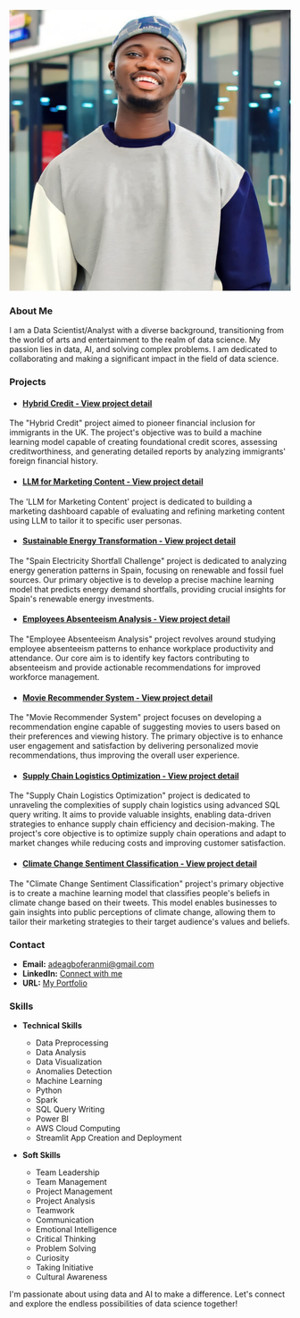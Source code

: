 ![image 1](images/port_profile_picture.jpg)

### About Me

I am a Data Scientist/Analyst with a diverse background, transitioning from the world of arts and entertainment to the realm of data science. My passion lies in data, AI, and solving complex problems. I am dedicated to collaborating and making a significant impact in the field of data science.

### Projects

- #### [Hybrid Credit - View project detail](https://feranmiabiodun.github.io/Hybrid-Credit/)

The "Hybrid Credit" project aimed to pioneer financial inclusion for immigrants in the UK. The project's objective was to build a machine learning model capable of creating foundational credit scores, assessing creditworthiness, and generating detailed reports by analyzing immigrants' foreign financial history.

- #### [LLM for Marketing Content - View project detail](https://feranmiabiodun.github.io/LLM-for-Marketing/)

The 'LLM for Marketing Content' project is dedicated to building a marketing dashboard capable of evaluating and refining marketing content using LLM to tailor it to specific user personas.

- #### [Sustainable Energy Transformation - View project detail](https://feranmiabiodun.github.io/Energy-Transformation/)

The "Spain Electricity Shortfall Challenge" project is dedicated to analyzing energy generation patterns in Spain, focusing on renewable and fossil fuel sources. Our primary objective is to develop a precise machine learning model that predicts energy demand shortfalls, providing crucial insights for Spain's renewable energy investments.

- #### [Employees Absenteeism Analysis - View project detail](https://feranmiabiodun.github.io/Absenteeism-Analysis/)

The "Employee Absenteeism Analysis" project revolves around studying employee absenteeism patterns to enhance workplace productivity and attendance. Our core aim is to identify key factors contributing to absenteeism and provide actionable recommendations for improved workforce management.

- #### [Movie Recommender System - View project detail](https://feranmiabiodun.github.io/Movie-Recommender/)

The "Movie Recommender System" project focuses on developing a recommendation engine capable of suggesting movies to users based on their preferences and viewing history. The primary objective is to enhance user engagement and satisfaction by delivering personalized movie recommendations, thus improving the overall user experience.

- #### [Supply Chain Logistics Optimization - View project detail](https://feranmiabiodun.github.io/Logistics-Optimization/) 

The "Supply Chain Logistics Optimization" project is dedicated to unraveling the complexities of supply chain logistics using advanced SQL query writing. It aims to provide valuable insights, enabling data-driven strategies to enhance supply chain efficiency and decision-making. The project's core objective is to optimize supply chain operations and adapt to market changes while reducing costs and improving customer satisfaction.

- #### [Climate Change Sentiment Classification - View project detail](https://feranmiabiodun.github.io/Climate-Change/)

The "Climate Change Sentiment Classification" project's primary objective is to create a machine learning model that classifies people's beliefs in climate change based on their tweets. This model enables businesses to gain insights into public perceptions of climate change, allowing them to tailor their marketing strategies to their target audience's values and beliefs.

### Contact

- **Email:** [adeagboferanmi@gmail.com](mailto:adeagboferanmi@gmail.com)
- **LinkedIn:** [Connect with me](https://www.linkedin.com/in/abiodun-oluwaferanmi-adeagbo/)
- **URL:** [My Portfolio](https://feranmiabiodun.github.io)

### Skills
- **Technical Skills**
  - Data Preprocessing
  - Data Analysis
  - Data Visualization
  - Anomalies Detection
  - Machine Learning
  - Python
  - Spark
  - SQL Query Writing
  - Power BI
  - AWS Cloud Computing
  - Streamlit App Creation and Deployment
    
- **Soft Skills**
  - Team Leadership
  - Team Management
  - Project Management
  - Project Analysis
  - Teamwork
  - Communication
  - Emotional Intelligence
  - Critical Thinking
  - Problem Solving
  - Curiosity
  - Taking Initiative
  - Cultural Awareness

I'm passionate about using data and AI to make a difference. Let's connect and explore the endless possibilities of data science together!
